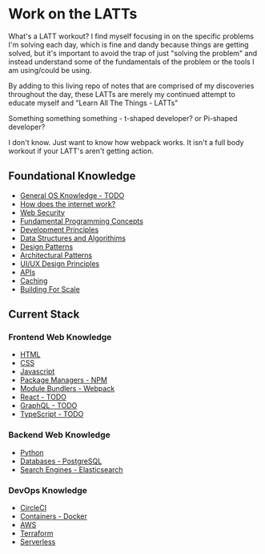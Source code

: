 # Work on the LATTs

What's a LATT workout? I find myself focusing in on the specific problems I'm solving each day, which is fine and dandy because things are getting solved, but it's important to avoid the trap of just "solving the problem" and instead understand some of the fundamentals of the problem or the tools I am using/could be using. 

By adding to this living repo of notes that are comprised of my discoveries throughout the day, these LATTs are merely my continued attempt to educate myself and "Learn All The Things - LATTs" 

Something something something - t-shaped developer? or Pi-shaped developer?

I don't know. Just want to know how webpack works. It isn't a full body workout if your LATT's aren't getting action.

## Foundational Knowledge
- [General OS Knowledge - TODO](https://github.com/ahackit/work-on-the-LATTS/tree/master/1.Foundational/GeneralOSKnowledge)
- [How does the internet work?](https://github.com/ahackit/work-on-the-LATTS/tree/master/1.Foundational/HowDoesInternetWork)
- [Web Security](https://github.com/ahackit/work-on-the-LATTS/tree/master/1.Foundational/WebSecurity)
- [Fundamental Programming Concepts](https://github.com/ahackit/work-on-the-LATTS/tree/master/1.Foundational/FundamentalProgramming)
- [Development Principles](https://github.com/ahackit/work-on-the-LATTS/tree/master/1.Foundational/DevelopmentPrinciples)
- [Data Structures and Algorithims](https://github.com/ahackit/work-on-the-LATTS/tree/master/1.Foundational/DataStructuresAndAlgorithims)
- [Design Patterns](https://github.com/ahackit/work-on-the-LATTS/tree/master/1.Foundational/DesignPatterns)
- [Architectural Patterns](https://github.com/ahackit/work-on-the-LATTS/tree/master/1.Foundational/ArchitecturalPatterns)
- [UI/UX Design Principles](https://github.com/ahackit/work-on-the-LATTS/tree/master/1.Foundational/DesignPrinciples)
- [APIs](https://github.com/ahackit/work-on-the-LATTS/tree/master/1.Foundational/APIs)
- [Caching](https://github.com/ahackit/work-on-the-LATTS/tree/master/1.Foundational/Caching)
- [Building For Scale](https://github.com/ahackit/work-on-the-LATTS/tree/master/1.Foundational/BuildingForScale)

## Current Stack
### Frontend Web Knowledge

- [HTML](https://github.com/ahackit/work-on-the-LATTS/tree/master/2.CurrentStack/HTML)
- [CSS](https://github.com/ahackit/work-on-the-LATTS/tree/master/2.CurrentStack/CSS)
- [Javascript](https://github.com/ahackit/work-on-the-LATTS/tree/master/2.CurrentStack/Javascript)
- [Package Managers - NPM](https://github.com/ahackit/work-on-the-LATTS/tree/master/2.CurrentStack/NPM)
- [Module Bundlers - Webpack](https://github.com/ahackit/work-on-the-LATTS/tree/master/2.CurrentStack/Webpack)
- [React - TODO](https://github.com/ahackit/work-on-the-LATTS/tree/master/2.CurrentStack/GraphQL)
- [GraphQL - TODO](https://github.com/ahackit/work-on-the-LATTS/tree/master/2.CurrentStack/GraphQL)
- [TypeScript - TODO](https://github.com/ahackit/work-on-the-LATTS/tree/master/2.CurrentStack/TypeScript)

### Backend Web Knowledge

- [Python](https://github.com/ahackit/work-on-the-LATTS/tree/master/2.CurrentStack/Python)
- [Databases - PostgreSQL](https://github.com/ahackit/work-on-the-LATTS/tree/master/2.CurrentStack/PostgreSQL)
- [Search Engines - Elasticsearch](https://github.com/ahackit/work-on-the-LATTS/tree/master/2.CurrentStack/ElasticSearch)

### DevOps Knowledge

- [CircleCI](https://github.com/ahackit/work-on-the-LATTS/tree/master/2.CurrentStack/CircleCI)
- [Containers - Docker](https://github.com/ahackit/work-on-the-LATTS/tree/master/2.CurrentStack/Docker)
- [AWS](https://github.com/ahackit/work-on-the-LATTS/tree/master/2.CurrentStack/AWS)
- [Terraform](https://github.com/ahackit/work-on-the-LATTS/tree/master/2.CurrentStack/Terraform)
- [Serverless](https://github.com/ahackit/work-on-the-LATTS/tree/master/2.CurrentStack/Serverless) 
